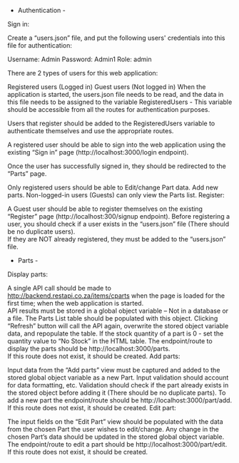 - Authentication -

Sign in: 

Create a “users.json” file, and put the following users' credentials into this file for authentication: 

Username: Admin 
Password: Admin1
Role: admin 

There are 2 types of users for this web application: 

Registered users (Logged in) 
Guest users (Not logged in) 
When the application is started, the users.json file needs to be read, and the data in this file needs to be assigned to the variable RegisteredUsers - This variable should be accessible from all the routes for authentication purposes. 

Users that register should be added to the RegisteredUsers variable to authenticate themselves and use the appropriate routes. 

A registered user should be able to sign into the web application using the existing “Sign in” page (http://localhost:3000/login endpoint). 

Once the user has successfully signed in, they should be redirected to the “Parts” page. 

Only registered users should be able to 
Edit/change Part data. 
Add new parts. 
Non-logged-in users (Guests) can only view the Parts list. 
Register: 

A Guest user should be able to register themselves on the existing “Register” page (http://localhost:300/signup  endpoint). 
Before registering a user, you should check if a user exists in the “users.json” file (There should be no duplicate users).  
If they are NOT already registered, they must be added to the “users.json” file.
- Parts -

Display parts: 

A single API call should be made to http://backend.restapi.co.za/items/cparts when the page is loaded for the first time; when the web application is started.  
API results must be stored in a global object variable – Not in a database or a file. 
The Parts List table should be populated with this object. 
Clicking “Refresh” button will call the API again, overwrite the stored object variable data, and repopulate the table. 
If the stock quantity of a part is 0 - set the quantity value to “No Stock” in the HTML table. 
The endpoint/route to display the parts should be http://localhost:3000/parts.  
If this route does not exist, it should be created. 
Add parts: 

Input data from the “Add parts” view must be captured and added to the stored global object variable as a new Part. 
Input validation should account for data formatting, etc. 
Validation should check if the part already exists in the stored object before adding it (There should be no duplicate parts). 
To add a new part the endpoint/route should be  http://localhost:3000/part/add.  
If this route does not exist, it should be created. 
Edit part: 

The input fields on the “Edit Part” view should be populated with the data from the chosen Part the user wishes to edit/change. 
Any change in the chosen Part’s data should be updated in the stored global object variable. 
The endpoint/route to edit a part should be http://localhost:3000/part/edit. 
If this route does not exist, it should be created. 
